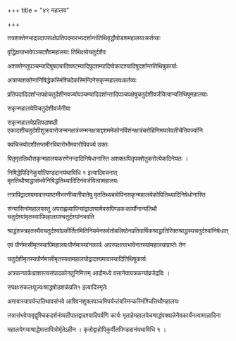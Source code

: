 +++
title = "४९ महालय"

+++

तत्रशक्तेनभाद्रपदापरपक्षेप्रतिपदमारभ्यदर्शान्तंतिथिवृद्धौषोडशमहालयाःकर्तव्याः

वृद्धिक्षयाभावेपञ्चदशैवमहालयाः तिथिक्षयेचतुर्दशैव

अशक्तेनतुपञ्चम्यादिषुषठ्यादिष्वष्टम्यादिषुदशम्यादिष्वेकादश्यादिषुदर्शान्ततिथिषुकार्याः

अत्राप्यशक्तेनानिषिद्धेकस्मिंश्चिदेकस्मिन्दिनेसकृन्महालयःकर्तव्यः

प्रतिपदादिदर्शान्तपक्षेचतुर्दशीनवर्ज्यापञ्चम्यादिदर्शान्तादिपञ्चपक्षेषुचतुर्दशीवर्जयित्वान्यतिथिषुमहालयाः

सकृन्महालयेपिचतुर्दशीवर्जनीया

सकृन्महालयेप्रतिपदाषष्ठी एकादशीचतुर्दशीशुक्रवारोजन्मनक्षत्रंजन्मनक्षत्राद्दशममेकोनविंशंनक्षत्रंचरोहिणिमघारेवतीचेतिवर्ज्यानि

क्वचित्त्रयोदशीसप्तमीरविवारोभौमवारोपिवर्ज्य उक्तः

पितृमृततिथौसकृन्महालयकरणेनन्दादिनिषेधानास्ति अशक्तःपितृपक्शेतुकरोत्येकदिनेयतः ।

निषिद्धेपिदिनेकुर्यात्पिण्डदानयंथाविधि १ इत्यादिवचनात् मृततिथौश्राद्धासंभवेनिषिद्धतिथ्यादिदिनंवर्जयित्वामहालयः

तत्रापिद्वादश्यमावास्याष्टमीभरणीव्यतीपातेषु मृततिथ्यबावेपिनसकृन्महालयेकोपितिथ्यादिनिषेधोनास्ति

संन्यासिनांमहालयस्तु अपराह्णव्यापिन्यांद्वादश्यामेवसपिण्डकःकार्योनान्यतिथौ चतुर्दश्यांमृतस्यापिमहालयश्चतुर्दश्यांनभवति

श्राद्धंशस्त्रहतस्यैवचतुर्दश्यांप्रकीर्तितमितिनियमेनसर्वतोबलिष्ठेनप्रतिवार्षिकश्राद्धातिरिक्तश्राद्धस्यचतुर्दश्यांनिषेधात्

एवं पौर्णमासीमृतस्यापिमहालयःपौर्णमास्यांनकार्यः अपरपक्षत्वाभावेनतस्यांमहालयाप्राप्तेः तेन

चतुर्दशीमृतस्यपौर्णमासीमृतस्यवामहालयोद्वादश्यमावास्यादितिथिषुकार्यः

अत्रकन्यार्कःप्राशस्त्यसंपादकोनतुनिमित्तम् आदौमध्ये वसानेवायत्रकन्यांव्रजेद्रविः ।

सपक्षःसकलःपूज्यःश्राद्धषोडशकंप्रति१ इत्यादिस्मृतेः

अमावास्यापर्यन्ततिथावसंभवे आश्विनशुक्लपञ्चमिपर्यन्तंयस्मिन्कस्मिंश्चित्तिथौमहालयः

तत्रासंभवेयावृद्वृश्चिकदर्शनंव्यतीपातद्वादश्यादिपर्वणि कार्यः मृताहेमहालयेचश्राद्धंपक्वान्नेनैवकार्यंनत्वामान्नादिना

महालयेगयाश्राद्धेमातापित्रोर्मृतेऽहीन । कृतोद्वाहोपिकुर्वीतपिण्डदानंयथाविधि १ ।
